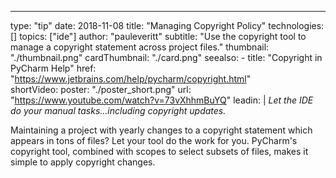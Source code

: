 ---
type: "tip"
date: 2018-11-08
title: "Managing Copyright Policy"
technologies: []
topics: ["ide"]
author: "pauleveritt"
subtitle: "Use the copyright tool to manage a copyright statement across project files."
thumbnail: "./thumbnail.png"
cardThumbnail: "./card.png"
seealso:
    - title: "Copyright in PyCharm Help"
      href: "https://www.jetbrains.com/help/pycharm/copyright.html"  
shortVideo:
    poster: "./poster_short.png"
    url: "https://www.youtube.com/watch?v=73vXhhmBuYQ"
leadin: | 
  *Let the IDE do your manual tasks...including copyright updates.*

  Maintaining a project with yearly changes to a copyright statement
  which appears in tons of files? Let your tool do the work for you.
  PyCharm's copyright tool, combined with scopes to select subsets
  of files, makes it simple to apply copyright changes.
